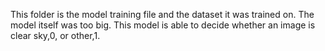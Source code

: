 This folder is the model training file and the dataset it was trained on. The model itself was too big. This model is able to decide whether an image is clear sky,0, or other,1.
